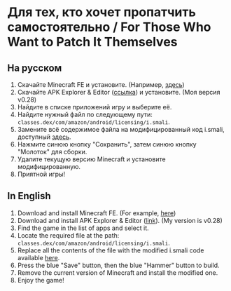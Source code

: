 # Для тех, кто хочет пропатчить самостоятельно / For Those Who Want to Patch It Themselves

## На русском

1. Скачайте Minecraft FE и установите. (Например, [здесь](https://archive.org/details/minecraft-1.16.221.01))
2. Скачайте APK Explorer & Editor ([ссылка](https://f-droid.org/ru/packages/com.apk.editor/)) и установите. (Моя версия v0.28)
3. Найдите в списке приложений игру и выберите её.
4. Найдите нужный файл по следующему пути: `classes.dex/com/amazon/android/licensing/i.smali`.
5. Замените всё содержимое файла на модифицированный код i.smali, доступный [здесь](https://github.com/MrM0der/minecraft-fe-drm-free/blob/main/i.smali).
6. Нажмите синюю кнопку "Сохранить", затем синюю кнопку "Молоток" для сборки.
7. Удалите текущую версию Minecraft и установите модифицированную.
8. Приятной игры!

## In English

1. Download and install Minecraft FE. (For example, [here](https://archive.org/details/minecraft-1.16.221.01))
2. Download and install APK Explorer & Editor ([link](https://f-droid.org/ru/packages/com.apk.editor/)). (My version is v0.28)
3. Find the game in the list of apps and select it.
4. Locate the required file at the path: `classes.dex/com/amazon/android/licensing/i.smali`.
5. Replace all the contents of the file with the modified i.smali code available [here](https://github.com/MrM0der/minecraft-fe-drm-free/blob/main/i.smali).
6. Press the blue "Save" button, then the blue "Hammer" button to build.
7. Remove the current version of Minecraft and install the modified one.
8. Enjoy the game!
